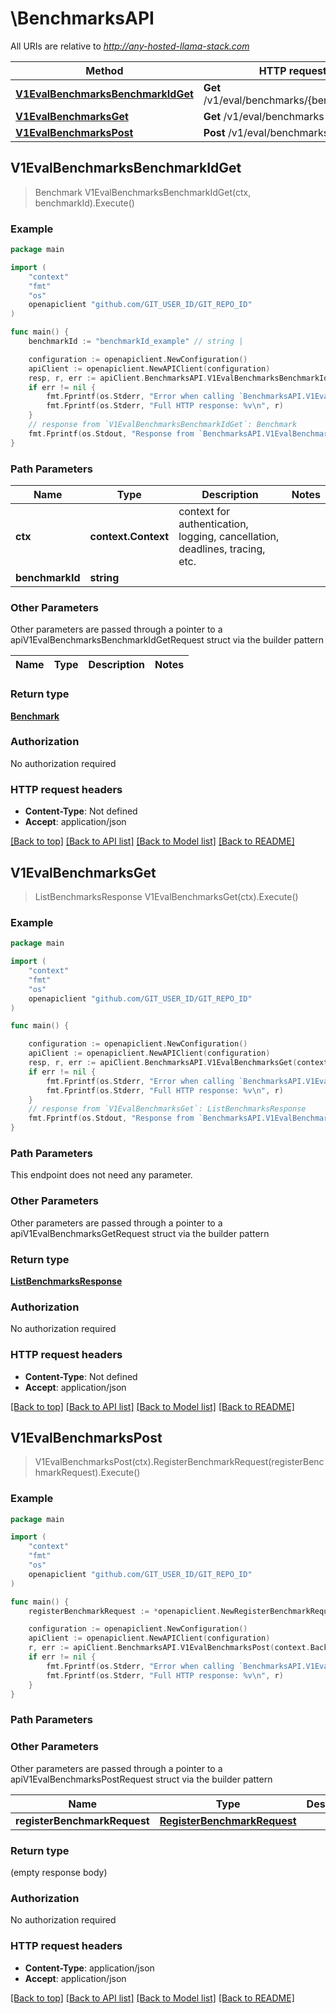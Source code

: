 # \BenchmarksAPI

All URIs are relative to *http://any-hosted-llama-stack.com*

Method | HTTP request | Description
------------- | ------------- | -------------
[**V1EvalBenchmarksBenchmarkIdGet**](BenchmarksAPI.md#V1EvalBenchmarksBenchmarkIdGet) | **Get** /v1/eval/benchmarks/{benchmark_id} | 
[**V1EvalBenchmarksGet**](BenchmarksAPI.md#V1EvalBenchmarksGet) | **Get** /v1/eval/benchmarks | 
[**V1EvalBenchmarksPost**](BenchmarksAPI.md#V1EvalBenchmarksPost) | **Post** /v1/eval/benchmarks | 



## V1EvalBenchmarksBenchmarkIdGet

> Benchmark V1EvalBenchmarksBenchmarkIdGet(ctx, benchmarkId).Execute()





### Example

```go
package main

import (
	"context"
	"fmt"
	"os"
	openapiclient "github.com/GIT_USER_ID/GIT_REPO_ID"
)

func main() {
	benchmarkId := "benchmarkId_example" // string | 

	configuration := openapiclient.NewConfiguration()
	apiClient := openapiclient.NewAPIClient(configuration)
	resp, r, err := apiClient.BenchmarksAPI.V1EvalBenchmarksBenchmarkIdGet(context.Background(), benchmarkId).Execute()
	if err != nil {
		fmt.Fprintf(os.Stderr, "Error when calling `BenchmarksAPI.V1EvalBenchmarksBenchmarkIdGet``: %v\n", err)
		fmt.Fprintf(os.Stderr, "Full HTTP response: %v\n", r)
	}
	// response from `V1EvalBenchmarksBenchmarkIdGet`: Benchmark
	fmt.Fprintf(os.Stdout, "Response from `BenchmarksAPI.V1EvalBenchmarksBenchmarkIdGet`: %v\n", resp)
}
```

### Path Parameters


Name | Type | Description  | Notes
------------- | ------------- | ------------- | -------------
**ctx** | **context.Context** | context for authentication, logging, cancellation, deadlines, tracing, etc.
**benchmarkId** | **string** |  | 

### Other Parameters

Other parameters are passed through a pointer to a apiV1EvalBenchmarksBenchmarkIdGetRequest struct via the builder pattern


Name | Type | Description  | Notes
------------- | ------------- | ------------- | -------------


### Return type

[**Benchmark**](Benchmark.md)

### Authorization

No authorization required

### HTTP request headers

- **Content-Type**: Not defined
- **Accept**: application/json

[[Back to top]](#) [[Back to API list]](../README.md#documentation-for-api-endpoints)
[[Back to Model list]](../README.md#documentation-for-models)
[[Back to README]](../README.md)


## V1EvalBenchmarksGet

> ListBenchmarksResponse V1EvalBenchmarksGet(ctx).Execute()





### Example

```go
package main

import (
	"context"
	"fmt"
	"os"
	openapiclient "github.com/GIT_USER_ID/GIT_REPO_ID"
)

func main() {

	configuration := openapiclient.NewConfiguration()
	apiClient := openapiclient.NewAPIClient(configuration)
	resp, r, err := apiClient.BenchmarksAPI.V1EvalBenchmarksGet(context.Background()).Execute()
	if err != nil {
		fmt.Fprintf(os.Stderr, "Error when calling `BenchmarksAPI.V1EvalBenchmarksGet``: %v\n", err)
		fmt.Fprintf(os.Stderr, "Full HTTP response: %v\n", r)
	}
	// response from `V1EvalBenchmarksGet`: ListBenchmarksResponse
	fmt.Fprintf(os.Stdout, "Response from `BenchmarksAPI.V1EvalBenchmarksGet`: %v\n", resp)
}
```

### Path Parameters

This endpoint does not need any parameter.

### Other Parameters

Other parameters are passed through a pointer to a apiV1EvalBenchmarksGetRequest struct via the builder pattern


### Return type

[**ListBenchmarksResponse**](ListBenchmarksResponse.md)

### Authorization

No authorization required

### HTTP request headers

- **Content-Type**: Not defined
- **Accept**: application/json

[[Back to top]](#) [[Back to API list]](../README.md#documentation-for-api-endpoints)
[[Back to Model list]](../README.md#documentation-for-models)
[[Back to README]](../README.md)


## V1EvalBenchmarksPost

> V1EvalBenchmarksPost(ctx).RegisterBenchmarkRequest(registerBenchmarkRequest).Execute()





### Example

```go
package main

import (
	"context"
	"fmt"
	"os"
	openapiclient "github.com/GIT_USER_ID/GIT_REPO_ID"
)

func main() {
	registerBenchmarkRequest := *openapiclient.NewRegisterBenchmarkRequest("BenchmarkId_example", "DatasetId_example", []string{"ScoringFunctions_example"}) // RegisterBenchmarkRequest | 

	configuration := openapiclient.NewConfiguration()
	apiClient := openapiclient.NewAPIClient(configuration)
	r, err := apiClient.BenchmarksAPI.V1EvalBenchmarksPost(context.Background()).RegisterBenchmarkRequest(registerBenchmarkRequest).Execute()
	if err != nil {
		fmt.Fprintf(os.Stderr, "Error when calling `BenchmarksAPI.V1EvalBenchmarksPost``: %v\n", err)
		fmt.Fprintf(os.Stderr, "Full HTTP response: %v\n", r)
	}
}
```

### Path Parameters



### Other Parameters

Other parameters are passed through a pointer to a apiV1EvalBenchmarksPostRequest struct via the builder pattern


Name | Type | Description  | Notes
------------- | ------------- | ------------- | -------------
 **registerBenchmarkRequest** | [**RegisterBenchmarkRequest**](RegisterBenchmarkRequest.md) |  | 

### Return type

 (empty response body)

### Authorization

No authorization required

### HTTP request headers

- **Content-Type**: application/json
- **Accept**: application/json

[[Back to top]](#) [[Back to API list]](../README.md#documentation-for-api-endpoints)
[[Back to Model list]](../README.md#documentation-for-models)
[[Back to README]](../README.md)

